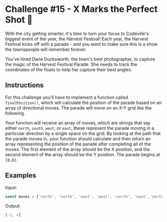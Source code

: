 # Challenge #15 - X Marks the Perfect Shot 📸

With the city getting smarter, it's time to turn your focus to Codeville's biggest event of the year, the Harvest Festival! Each year, the Harvest Festival kicks off with a parade - and you want to make sure this is a show the townspeople will remember forever.

You've hired Daria Ducksworth, the town's best photographer, to capture the magic of the Harvest Festival Parade. She needs to track the coordinates of the floats to help her capture their best angles.

## Instructions

For this challenge you'll have to implement a function called `finalPosition()`, which will calculate the position of the parade based on an array of directional moves. The parade will move on an X-Y grid like the following.

Your function will receive an array of moves, which are strings that say either `north`, `south`, `west`, or `east`, these represent the parade moving in a particular direction by a single space on the grid. By looking at the path that the parade moves in, your function should calculate and then return an array representing the position of the parade after completing all of the moves. The first element of the array should be the X position, and the second element of the array should be the Y position. The parade begins at `[0,0]`.

## Examples

Input:

```javascript
const moves = ['north', 'north', 'west', 'west', 'north', 'east','north']  
```

Output:

```javascript
[-1, 4]
```
